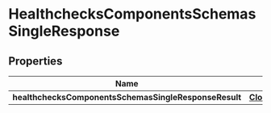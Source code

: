 # HealthchecksComponentsSchemasSingleResponse

## Properties
Name | Type | Description | Notes
------------ | ------------- | ------------- | -------------
**healthchecksComponentsSchemasSingleResponseResult** | [**CloudflareClientAPIHealthchecks**](CloudflareClientAPIHealthchecks.md) |  |  [optional]
